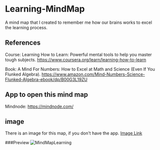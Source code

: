 # Learning-MindMap
A mind map that I created to remember me how our brains works to excel the learning process.

## References
Course: Learning How to Learn: Powerful mental tools to help you master tough subjects.
https://www.coursera.org/learn/learning-how-to-learn

Book: A Mind For Numbers: How to Excel at Math and Science (Even If You Flunked Algebra).
https://www.amazon.com/Mind-Numbers-Science-Flunked-Algebra-ebook/dp/B00G3L19ZU


## App to open this mind map
Mindnode: https://mindnode.com/

## image
There is an image for this map, if you don't have the app.
[Image Link](../master/LearningMindMapByMohammadL.png)

###Preview
![MindMapLearning](../master/Learning-MindMap/Learning.mindnode/QuickLook/Preview.jpg "Mind Map Learning")
